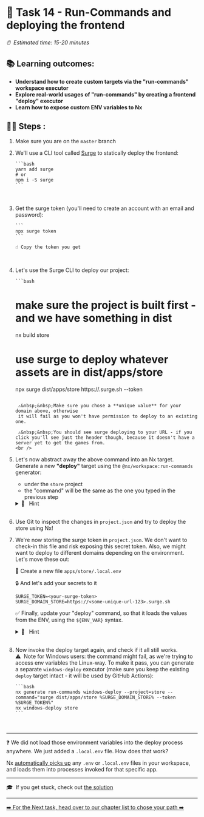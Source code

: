 # 📎 Task 14 - Run-Commands and deploying the frontend

###### ⏰ &nbsp;Estimated time: 15-20 minutes

## 📚 Learning outcomes:

- **Understand how to create custom targets via the "run-commands" workspace executor**
- **Explore real-world usages of "run-commands" by creating a frontend "deploy" executor**
- **Learn how to expose custom ENV variables to Nx**
  <br />

## 🏋️‍♀️ Steps :

1.  Make sure you are on the `master` branch
    <br />

2.  We'll use a CLI tool called [Surge](https://surge.sh/) to statically deploy the frontend:

        ```bash
        yarn add surge
        # or
        npm i -S surge
        ```

    <br />


3.  Get the surge token (you'll need to create an account with an email and password):

        ```
        npx surge token
        ```

        ☝️ Copy the token you get

    <br />

4.  Let's use the Surge CLI to deploy our project:

        ```bash

    # make sure the project is built first - and we have something in dist

    nx build store

    # use surge to deploy whatever assets are in dist/apps/store

    npx surge dist/apps/store https://<chose-some-unique-url-123>.surge.sh --token <your-surge-token>

    ```

     ⚠️&nbsp;&nbsp;Make sure you chose a **unique value** for your domain above, otherwise
     it will fail as you won't have permission to deploy to an existing one.

     ⚠️&nbsp;&nbsp;You should see surge deploying to your URL - if you click you'll see just the header though, because it doesn't have a server yet to get the games from.
    <br />

    ```

5.  Let's now abstract away the above command into an Nx target. Generate a new **"deploy"** target using the `@nx/workspace:run-commands` generator:

    - under the `store` project
    - the "command" will be the same as the one you typed in the previous step

    <details>
    <summary>🐳 &nbsp;&nbsp;Hint</summary>

    Consult the run-commands generator docs [here](https://nx.dev/latest/angular/workspace/run-commands-executor#run-commands)
    </details><br />

6.  Use Git to inspect the changes in `project.json` and try to deploy the store using Nx!
    <br />
7.  We're now storing the surge token in `project.json`. We don't want to check-in this file and risk exposing this secret token. Also, we might want to deploy to different domains depending on the environment. Let's move these out:

    📁 Create a new file `apps/store/.local.env`

    🔒 And let's add your secrets to it

    ```
    SURGE_TOKEN=<your-surge-token>
    SURGE_DOMAIN_STORE=https://<some-unique-url-123>.surge.sh
    ```

    ✅ Finally, update your "deploy" command, so that it loads the values from the ENV, using the `${ENV_VAR}` syntax.

     <details>
     <summary>🐳 &nbsp;&nbsp;Hint</summary>
     
     ```bash
    surge dist/apps/store ${SURGE_DOMAIN_STORE} --token ${SURGE_TOKEN} 
    ```
     </details><br />

8.  Now invoke the deploy target again, and check if it all still works.
         ⚠️&nbsp;&nbsp;Note for Windows users: the command might fail, as we're trying to access env variables the Linux-way.
         To make it pass, you can generate a separate `windows-deploy` executor (make sure you keep the existing `deploy` target intact - it will be used by GitHub Actions):

        ```bash
        nx generate run-commands windows-deploy --project=store --command="surge dist/apps/store %SURGE_DOMAIN_STORE% --token %SURGE_TOKEN%"
        nx windows-deploy store
        ```
    <br />


---

❓ We did not load those environment variables into the deploy process anywhere.
We just added a `.local.env` file. How does that work?

Nx [automatically picks up](https://nx.dev/latest/react/guides/environment-variables#loading-environment-variables) any `.env` or `.local.env` files in your workspace,
and loads them into processes invoked for that specific app.

---

🎓&nbsp;&nbsp;If you get stuck, check out [the solution](SOLUTION.md)

---

[➡️ For the Next task, head over to our chapter list to chose your path ➡️](https://github.com/nrwl/nx-react-workshop#day-2)
